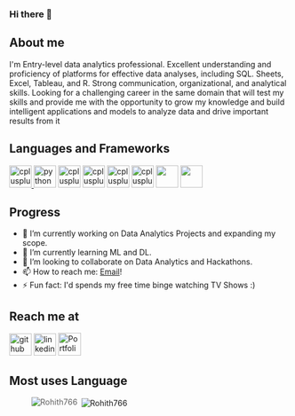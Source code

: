 ### Hi there 👋

## About me
I'm Entry-level data analytics professional. Excellent understanding and proficiency of platforms for effective data analyses, including SQL. Sheets, Excel, Tableau, and R. Strong communication, organizational, and analytical skills. Looking for a challenging career in the same domain that will test my skills and provide me with the opportunity to grow my knowledge and build intelligent applications and models to analyze data and drive important results from it
## Languages and Frameworks
<p align="left"> <a href="https://www.w3schools.com/cpp/" target="_blank"> <img src="https://cdn-icons-png.flaticon.com/512/6132/6132222.png" alt="cplusplus" width="40" height="40"/> </a> <img src="https://cdn-icons-png.flaticon.com/512/5968/5968350.png" alt="python" width="40" height="40"/> </a> <img src="https://cdn-icons-png.flaticon.com/512/5968/5968267.png" alt="cplusplus" width="40" height="40"/> </a> <img src="https://cdn-icons-png.flaticon.com/512/5968/5968242.png" alt="cplusplus" width="40" height="40"/> </a> <img src="https://cdn-icons-png.flaticon.com/512/2103/2103665.png" alt="cplusplus" width="40" height="40"/> </a> <img src="https://cdn-icons-png.flaticon.com/512/888/888850.png" alt="cplusplus" width="40" height="40"/> </a> <img src="https://img.icons8.com/color/512/tableau-software.png" width="40" height="40"/> </a> <img src="https://cdn-icons-png.flaticon.com/512/1664/1664197.png" width="40" height="40"/>
<!-- </a> <img src="" width="40" height="40"/> -->
<!-- #### <p align="center"> Check out my Portfolio - Website [here](https://ankitakokkera.netlify.app/)! </p> -->

## Progress

- 🔭 I’m currently working on Data Analytics Projects and expanding my scope.
- 🌱 I’m currently learning ML and DL.
- 👯 I’m looking to collaborate on Data Analytics and Hackathons.
- 📫 How to reach me: [Email](mailto:gr4361@srmist.edu.in)!
- ⚡ Fun fact: I'd spends my free time binge watching TV Shows :) 
<!--- 🤔 I’m looking for help with ...
- 💬 Ask me about ...
<!--- 😄 Pronouns: ...
- ⚡ Fun fact: ...
-->
## Reach me at

[<img src='https://cdn.jsdelivr.net/npm/simple-icons@3.0.1/icons/github.svg' alt='github' height='40'>](https://github.com/Rohith766)  [<img src='https://cdn.jsdelivr.net/npm/simple-icons@3.0.1/icons/linkedin.svg' alt='linkedin' height='40'>](https://www.linkedin.com/in/rohith-gv/)
[<img src='https://cdn-icons-png.flaticon.com/512/6646/6646510.png' alt='Portfolio Website' height='41'>](https://rohith766.github.io/portfoilo-website/)
<!--## Profile Stats
[![Top Langs](https://github-readme-stats.vercel.app/api/top-langs/?username=Rohith766&layout=compact)](https://github.com/anuraghazra/github-readme-stats)
 -->
 
 ## Most uses Language
 ><img align="left" src="https://github-readme-stats.vercel.app/api/top-langs?username=Rohith766&show_icons=true&locale=en&layout=compact" alt="Rohith766" /></p>
 >
<p>&nbsp;<img align="center" src="https://github-readme-stats.vercel.app/api?username=Rohith766&show_icons=true&locale=en" alt="Rohith766" /></p>
